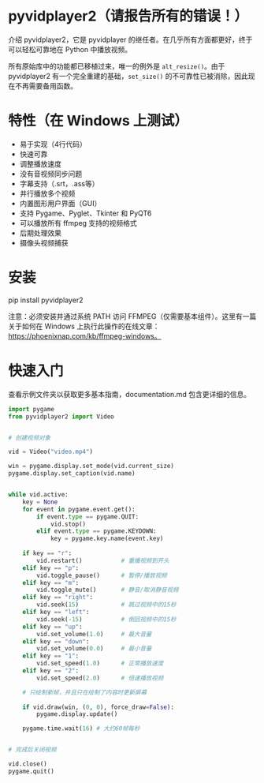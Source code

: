 # pyvidplayer2（请报告所有的错误！）

介绍 pyvidplayer2，它是 pyvidplayer 的继任者。在几乎所有方面都更好，终于可以轻松可靠地在 Python 中播放视频。

所有原始库中的功能都已移植过来，唯一的例外是 `alt_resize()`。由于 pyvidplayer2 有一个完全重建的基础，`set_size()` 的不可靠性已被消除，因此现在不再需要备用函数。

# 特性（在 Windows 上测试）
- 易于实现（4行代码）
- 快速可靠
- 调整播放速度
- 没有音视频同步问题
- 字幕支持（.srt，.ass等）
- 并行播放多个视频
- 内置图形用户界面（GUI）
- 支持 Pygame、Pyglet、Tkinter 和 PyQT6
- 可以播放所有 ffmpeg 支持的视频格式
- 后期处理效果
- 摄像头视频捕获

# 安装
pip install pyvidplayer2

注意：必须安装并通过系统 PATH 访问 FFMPEG（仅需要基本组件）。这里有一篇关于如何在 Windows 上执行此操作的在线文章：
https://phoenixnap.com/kb/ffmpeg-windows。

# 快速入门

查看示例文件夹以获取更多基本指南，documentation.md 包含更详细的信息。

```python
import pygame
from pyvidplayer2 import Video


# 创建视频对象

vid = Video("video.mp4")

win = pygame.display.set_mode(vid.current_size)
pygame.display.set_caption(vid.name)


while vid.active:
    key = None
    for event in pygame.event.get():
        if event.type == pygame.QUIT:
            vid.stop()
        elif event.type == pygame.KEYDOWN:
            key = pygame.key.name(event.key)
    
    if key == "r":
        vid.restart()           # 重播视频到开头
    elif key == "p":
        vid.toggle_pause()      # 暂停/播放视频
    elif key == "m":
        vid.toggle_mute()       # 静音/取消静音视频
    elif key == "right":
        vid.seek(15)            # 跳过视频中的15秒
    elif key == "left":
        vid.seek(-15)           # 倒回视频中的15秒
    elif key == "up":
        vid.set_volume(1.0)     # 最大音量
    elif key == "down":
        vid.set_volume(0.0)     # 最小音量
    elif key == "1":
        vid.set_speed(1.0)      # 正常播放速度
    elif key == "2":
        vid.set_speed(2.0)      # 倍速播放视频

    # 只绘制新帧，并且只在绘制了内容时更新屏幕
    
    if vid.draw(win, (0, 0), force_draw=False):
        pygame.display.update()

    pygame.time.wait(16) # 大约60帧每秒


# 完成后关闭视频

vid.close()
pygame.quit()

